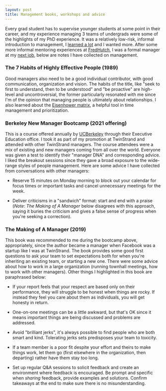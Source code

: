 ```yaml
---
layout: post
title: Management books, workshops and advice
---
```


Every grad student has to supervise younger students at some point in their career, and my experience managing 3 teams of undergrads were some of the highlights of my PhD experience. It was a relatively low-risk, informal introduction to management, I [learned a lot](https://medium.com/@nulzilla/10-pieces-of-advice-i-would-give-my-20-year-old-past-self-971017e0f5d) and I wanted more. After some more informal mentoring experiences at [FredHutch](https://fredhutch.org), I was a formal manager at my [next job](https://twinstrandbio.com), below are notes I have collected on management.

### The 7 Habits of Highly Effective People (1989)

Good managers also need to be a good individual contributor, with good communication, organization and vision. The habits of the title, like "seek to first to understand, then to be understood" and "be proactive" are high-level and uncontroversial, the former particularly resonated with me since I'm of the opinion that managing people is ultimately about relationships. I also learned about the [Eisenhower matrix](https://en.wikipedia.org/wiki/Time_management#The_Eisenhower_Method), a helpful tool in time management and prioritization.

### Berkeley New Manager Bootcamp (2021 offering)

This is a course offered annually by [UCBerkeley](https://executive.berkeley.edu/programs/new-manager) through their Executive Education office. I took it as part of my promotion at TwinStrand and attended with other TwinStrand managers. The course attendees were a mix of existing and new managers coming from all over the world. Everyone was given a test to identify their "manager DNA" and corresponding advice. I liked the breakout sessions since they gave a broad exposure to the wide-range styles of people management. Here are some advice I have collected from conversations with other managers:

- Reserve 15 minutes on Monday morning to block out your calendar for focus times or important tasks and cancel unnecessary meetings for the week.

- Deliver criticisms in a "sandwich" format: start and end with a praise (_Note_: _The Making of A Manager_ below disagrees with this approach, saying it buries the criticism and gives a false sense of progress when you're seeking a correction).

### The Making of A Manager (2019)

This book was recommended to me during the bootcamp above, appropriately, since the author became a manager when Facebook was a startup like I was at TwinStrand. The book provides some good first questions to ask your team to set expectations both for when you're inheriting an existing team, or starting a new one. There were some advice about how to work in a large organization (running townhall meetings, how to work with other managers). Other things I highlighted in this book are paraphrased below:

- If your report feels that your respect are based only on their performance, they will struggle to be honest when things are rocky. If instead they feel you care about them as individuals, you will get honesty in return.

- One-on-one meetings can be a little awkward, but that's OK since it means important things are being discussed and problems are addressed.

- Avoid "brilliant jerks", it's always possible to find people who are both smart and kind. Tolerating jerks sets predisposes your team to toxicity.

- If a team member is a poor fit despite your effort and theirs to make things work, let them go (first elsewhere in the organization, then departing) rather have them stay too long.

- Set up regular Q&A sessions to solicit feedback and create an environment where feedback is encouraged. Be prompt and specific when _sharing_ feedback, provide examples and solutions. Confirm takeaways at the end to make sure there is no misunderstanding.
